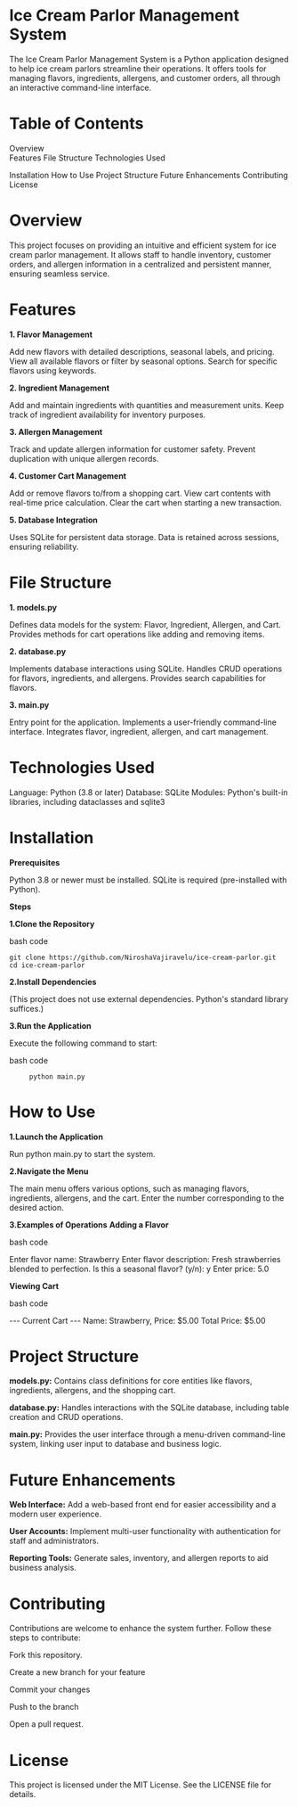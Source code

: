 
# **Ice Cream Parlor Management System**

The Ice Cream Parlor Management System is a Python application designed to help ice cream parlors streamline their operations. It offers tools for managing flavors, ingredients, allergens, and customer orders, all through an interactive command-line interface.

# **Table of Contents**

Overview  
  Features
   File Structure
    Technologies Used
  
Installation
  How to Use
Project Structure
  Future Enhancements
Contributing
  License

# **Overview**

This project focuses on providing an intuitive and efficient system for ice cream parlor management. It allows staff to handle inventory, customer orders, and allergen information in a centralized and persistent manner, ensuring seamless service.

# **Features**

**1. Flavor Management**

Add new flavors with detailed descriptions, seasonal labels, and pricing.   
   View all available flavors or filter by seasonal options.
   Search for specific flavors using keywords.

**2. Ingredient Management**

Add and maintain ingredients with quantities and measurement units.
Keep track of ingredient availability for inventory purposes.

**3. Allergen Management**

Track and update allergen information for customer safety.
Prevent duplication with unique allergen records.

**4. Customer Cart Management**

Add or remove flavors to/from a shopping cart.
View cart contents with real-time price calculation.
Clear the cart when starting a new transaction.

**5. Database Integration**

Uses SQLite for persistent data storage.
Data is retained across sessions, ensuring reliability.

# **File Structure**

**1. models.py**
   
Defines data models for the system:
  Flavor, Ingredient, Allergen, and Cart.
Provides methods for cart operations like adding and removing items.

**2. database.py**

Implements database interactions using SQLite.
Handles CRUD operations for flavors, ingredients, and allergens.
Provides search capabilities for flavors.

**3. main.py**

Entry point for the application.
Implements a user-friendly command-line interface.
Integrates flavor, ingredient, allergen, and cart management.

# **Technologies Used**

Language: Python (3.8 or later)
Database: SQLite
Modules: Python's built-in libraries, including dataclasses and sqlite3

# **Installation**

**Prerequisites**

Python 3.8 or newer must be installed.
SQLite is required (pre-installed with Python).

**Steps**

**1.Clone the Repository**

bash code             

    git clone https://github.com/NiroshaVajiravelu/ice-cream-parlor.git
    cd ice-cream-parlor
    
**2.Install Dependencies**

(This project does not use external dependencies. Python's standard library suffices.)

**3.Run the Application**

Execute the following command to start:

bash code

         python main.py

         
# **How to Use**

**1.Launch the Application**

Run python main.py to start the system.

**2.Navigate the Menu**

The main menu offers various options, such as managing flavors, ingredients, allergens, and the cart. Enter the number corresponding to the desired action.

**3.Examples of Operations**
  **Adding a Flavor**

bash code

Enter flavor name: Strawberry
Enter flavor description: Fresh strawberries blended to perfection.
Is this a seasonal flavor? (y/n): y
Enter price: 5.0

  **Viewing Cart**
  
bash code

--- Current Cart ---
Name: Strawberry, Price: $5.00
Total Price: $5.00

# **Project Structure**

**models.py:** Contains class definitions for core entities like flavors, ingredients, allergens, and the shopping cart.

**database.py:** Handles interactions with the SQLite database, including table creation and CRUD operations.

**main.py:** Provides the user interface through a menu-driven command-line system, linking user input to database and business logic.

# **Future Enhancements**

**Web Interface:** Add a web-based front end for easier accessibility and a modern user experience.

**User Accounts:** Implement multi-user functionality with authentication for staff and administrators.

**Reporting Tools:** Generate sales, inventory, and allergen reports to aid business analysis.

# **Contributing**

Contributions are welcome to enhance the system further. Follow these steps to contribute:

Fork this repository.

Create a new branch for your feature

Commit your changes 

Push to the branch

Open a pull request.

# **License**

This project is licensed under the MIT License. See the LICENSE file for details.
